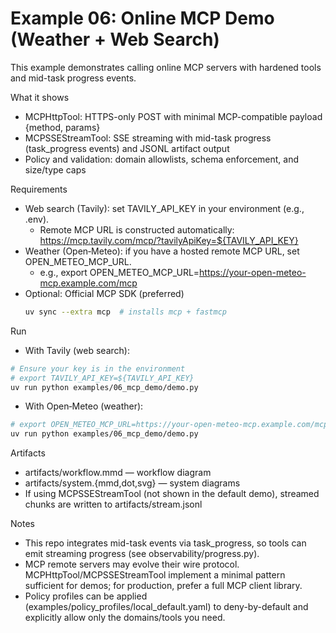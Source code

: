 # Example 06: Online MCP Demo (Weather + Web Search)

This example demonstrates calling online MCP servers with hardened tools and mid-task progress events.

What it shows
- MCPHttpTool: HTTPS-only POST with minimal MCP-compatible payload {method, params}
- MCPSSEStreamTool: SSE streaming with mid-task progress (task_progress events) and JSONL artifact output
- Policy and validation: domain allowlists, schema enforcement, and size/type caps

Requirements
- Web search (Tavily): set TAVILY_API_KEY in your environment (e.g., .env).
  - Remote MCP URL is constructed automatically: https://mcp.tavily.com/mcp/?tavilyApiKey=${TAVILY_API_KEY}
- Weather (Open‑Meteo): if you have a hosted remote MCP URL, set OPEN_METEO_MCP_URL.
  - e.g., export OPEN_METEO_MCP_URL=https://your-open-meteo-mcp.example.com/mcp
- Optional: Official MCP SDK (preferred)
  ```bash
  uv sync --extra mcp  # installs mcp + fastmcp
  ```

Run
- With Tavily (web search):
```bash
# Ensure your key is in the environment
# export TAVILY_API_KEY=${TAVILY_API_KEY}
uv run python examples/06_mcp_demo/demo.py
```
- With Open‑Meteo (weather):
```bash
# export OPEN_METEO_MCP_URL=https://your-open-meteo-mcp.example.com/mcp
uv run python examples/06_mcp_demo/demo.py
```

Artifacts
- artifacts/workflow.mmd — workflow diagram
- artifacts/system.{mmd,dot,svg} — system diagrams
- If using MCPSSEStreamTool (not shown in the default demo), streamed chunks are written to artifacts/stream.jsonl

Notes
- This repo integrates mid-task events via task_progress, so tools can emit streaming progress (see observability/progress.py).
- MCP remote servers may evolve their wire protocol. MCPHttpTool/MCPSSEStreamTool implement a minimal pattern sufficient for demos; for production, prefer a full MCP client library.
- Policy profiles can be applied (examples/policy_profiles/local_default.yaml) to deny-by-default and explicitly allow only the domains/tools you need.
